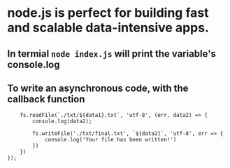 # node.js is perfect for building fast and scalable data-intensive apps.

## In termial `node index.js` will print the variable's console.log

## To write an asynchronous code, with the callback function

```fs.readFile('./txt/start.txt', 'utf-8', (err, data1) => {
    fs.readFile(`./txt/${data1}.txt`, 'utf-8', (err, data2) => {
        console.log(data2);

        fs.writeFile('./txt/final.txt', `${data2}`, 'utf-8', err => {
            console.log('Your file has been written!')
        })
    })
});
```
